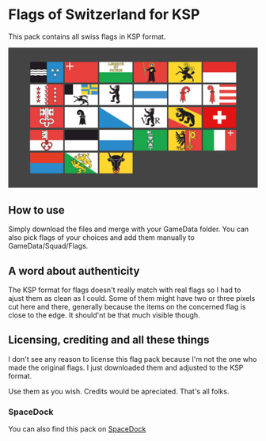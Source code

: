 # Flags of Switzerland for KSP
This pack contains all swiss flags in KSP format.

![All swiss flags](swissFlags.png)

## How to use
Simply download the files and merge with your GameData folder. You can also pick flags of your choices and add them manually to GameData/Squad/Flags.

## A word about authenticity
The KSP format for flags doesn't really match with real flags so I had to ajust them as clean as I could. Some of them might have two or three pixels cut here and there, generally because the items on the concerned flag is close to the edge. It should'nt be that much visible though.

## Licensing, crediting and all these things
I don't see any reason to license this flag pack because I'm not the one who made the original flags. I just downloaded them and adjusted to the KSP format.

Use them as you wish. Credits would be apreciated. That's all folks.

### SpaceDock
You can also find this pack on [SpaceDock](https://spacedock.info/mod/1737/Swiss%20flags%20pack)
